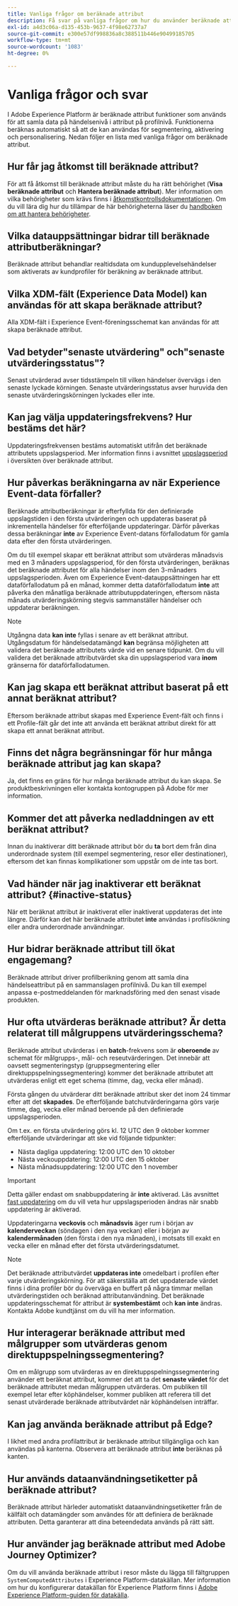 ```yaml
---
title: Vanliga frågor om beräknade attribut
description: Få svar på vanliga frågor om hur du använder beräknade attribut.
exl-id: a4d3c06a-d135-453b-9637-4f98e62737a7
source-git-commit: e300e57df998836a8c388511b446e90499185705
workflow-type: tm+mt
source-wordcount: '1083'
ht-degree: 0%

---
```


# Vanliga frågor och svar

I Adobe Experience Platform är beräknade attribut funktioner som används för att samla data på händelsenivå i attribut på profilnivå. Funktionerna beräknas automatiskt så att de kan användas för segmentering, aktivering och personalisering. Nedan följer en lista med vanliga frågor om beräknade attribut.

## Hur får jag åtkomst till beräknade attribut?

För att få åtkomst till beräknade attribut måste du ha rätt behörighet (**Visa beräknade attribut** och **Hantera beräknade attribut**). Mer information om vilka behörigheter som krävs finns i [åtkomstkontrollsdokumentationen](../../access-control/home.md). Om du vill lära dig hur du tillämpar de här behörigheterna läser du [handboken om att hantera behörigheter](../../access-control/ui/permissions.md).

## Vilka datauppsättningar bidrar till beräknade attributberäkningar?

Beräknade attribut behandlar realtidsdata om kundupplevelsehändelser som aktiverats av kundprofiler för beräkning av beräknade attribut.

## Vilka XDM-fält (Experience Data Model) kan användas för att skapa beräknade attribut?

Alla XDM-fält i Experience Event-föreningsschemat kan användas för att skapa beräknade attribut.

## Vad betyder&quot;senaste utvärdering&quot; och&quot;senaste utvärderingsstatus&quot;?

Senast utvärderad avser tidsstämpeln till vilken händelser övervägs i den senaste lyckade körningen. Senaste utvärderingsstatus avser huruvida den senaste utvärderingskörningen lyckades eller inte.

## Kan jag välja uppdateringsfrekvens? Hur bestäms det här?

Uppdateringsfrekvensen bestäms automatiskt utifrån det beräknade attributets uppslagsperiod. Mer information finns i avsnittet [uppslagsperiod](./overview.md#lookback-periods) i översikten över beräknade attribut.

## Hur påverkas beräkningarna av när Experience Event-data förfaller?

Beräknade attributberäkningar är efterfyllda för den definierade uppslagstiden i den första utvärderingen och uppdateras baserat på inkrementella händelser för efterföljande uppdateringar. Därför påverkas dessa beräkningar **inte** av Experience Event-datans förfallodatum för gamla data efter den första utvärderingen.

Om du till exempel skapar ett beräknat attribut som utvärderas månadsvis med en 3 månaders uppslagsperiod, för den första utvärderingen, beräknas det beräknade attributet för alla händelser inom den 3-månaders uppslagsperioden. Även om Experience Event-datauppsättningen har ett dataförfallodatum på en månad, kommer detta dataförfallodatum **inte** att påverka den månatliga beräknade attributuppdateringen, eftersom nästa månads utvärderingskörning stegvis sammanställer händelser och uppdaterar beräkningen.

>[!NOTE]
>
>Utgångna data **kan inte** fyllas i senare av ett beräknat attribut. Utgångsdatum för händelsedatamängd **kan** begränsa möjligheten att validera det beräknade attributets värde vid en senare tidpunkt. Om du vill validera det beräknade attributvärdet ska din uppslagsperiod vara **inom** gränserna för dataförfallodatumen.

## Kan jag skapa ett beräknat attribut baserat på ett annat beräknat attribut?

Eftersom beräknade attribut skapas med Experience Event-fält och finns i ett Profile-fält går det inte att använda ett beräknat attribut direkt för att skapa ett annat beräknat attribut.

## Finns det några begränsningar för hur många beräknade attribut jag kan skapa?

Ja, det finns en gräns för hur många beräknade attribut du kan skapa. Se produktbeskrivningen eller kontakta kontogruppen på Adobe för mer information.

## Kommer det att påverka nedladdningen av ett beräknat attribut?

Innan du inaktiverar ditt beräknade attribut bör du **ta** bort dem från dina underordnade system (till exempel segmentering, resor eller destinationer), eftersom det kan finnas komplikationer som uppstår om de inte tas bort.

## Vad händer när jag inaktiverar ett beräknat attribut? {#inactive-status}

När ett beräknat attribut är inaktiverat eller inaktiverat uppdateras det inte längre. Därför kan det här beräknade attributet **inte** användas i profilsökning eller andra underordnade användningar.

## Hur bidrar beräknade attribut till ökat engagemang?

Beräknade attribut driver profilberikning genom att samla dina händelseattribut på en sammanslagen profilnivå. Du kan till exempel anpassa e-postmeddelanden för marknadsföring med den senast visade produkten.

## Hur ofta utvärderas beräknade attribut? Är detta relaterat till målgruppens utvärderingsschema?

Beräknade attribut utvärderas i en **batch**-frekvens som är **oberoende** av schemat för målgrupps-, mål- och reseutvärderingen. Det innebär att oavsett segmenteringstyp (gruppsegmentering eller direktuppspelningssegmentering) kommer det beräknade attributet att utvärderas enligt ett eget schema (timme, dag, vecka eller månad).

Första gången du utvärderar ditt beräknade attribut sker det inom 24 timmar efter att det **skapades**. De efterföljande batchutvärderingarna görs varje timme, dag, vecka eller månad beroende på den definierade uppslagsperioden.

Om t.ex. en första utvärdering görs kl. 12 UTC den 9 oktober kommer efterföljande utvärderingar att ske vid följande tidpunkter:

- Nästa dagliga uppdatering: 12:00 UTC den 10 oktober
- Nästa veckouppdatering: 12:00 UTC den 15 oktober
- Nästa månadsuppdatering: 12:00 UTC den 1 november

>[!IMPORTANT]
>
>Detta gäller endast om snabbuppdatering är **inte** aktiverad. Läs avsnittet [fast uppdatering](./overview.md#fast-refresh) om du vill veta hur uppslagsperioden ändras när snabb uppdatering är aktiverad.

Uppdateringarna **veckovis** och **månadsvis** äger rum i början av **kalenderveckan** (söndagen i den nya veckan) eller i början av **kalendermånaden** (den första i den nya månaden), i motsats till exakt en vecka eller en månad efter det första utvärderingsdatumet.

>[!NOTE]
>
>Det beräknade attributvärdet **uppdateras inte** omedelbart i profilen efter varje utvärderingskörning. För att säkerställa att det uppdaterade värdet finns i dina profiler bör du överväga en buffert på några timmar mellan utvärderingstiden och beräknad attributanvändning. Det beräknade uppdateringsschemat för attribut är **systembestämt** och **kan inte** ändras. Kontakta Adobe kundtjänst om du vill ha mer information.

## Hur interagerar beräknade attribut med målgrupper som utvärderas genom direktuppspelningssegmentering?

Om en målgrupp som utvärderas av en direktuppspelningssegmentering använder ett beräknat attribut, kommer det att ta det **senaste värdet** för det beräknade attributet medan målgruppen utvärderas. Om publiken till exempel letar efter köphändelser, kommer publiken att referera till det senast utvärderade beräknade attributvärdet när köphändelsen inträffar.

## Kan jag använda beräknade attribut på Edge?

I likhet med andra profilattribut är beräknade attribut tillgängliga och kan användas på kanterna. Observera att beräknade attribut **inte** beräknas på kanten.

## Hur används dataanvändningsetiketter på beräknade attribut?

Beräknade attribut härleder automatiskt dataanvändningsetiketter från de källfält och datamängder som användes för att definiera de beräknade attributen. Detta garanterar att dina beteendedata används på rätt sätt.

## Hur använder jag beräknade attribut med Adobe Journey Optimizer?

Om du vill använda beräknade attribut i resor måste du lägga till fältgruppen `SystemComputedAttributes` i Experience Platform-datakällan. Mer information om hur du konfigurerar datakällan för Experience Platform finns i [Adobe Experience Platform-guiden för datakälla](https://experienceleague.adobe.com/docs/journey-optimizer/using/configuration/configure-journeys/data-source-journeys/adobe-experience-platform-data-source.html).
